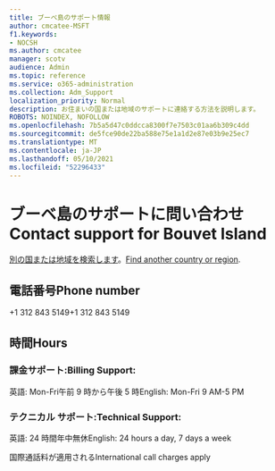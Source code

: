 ```yaml
---
title: ブーベ島のサポート情報
author: cmcatee-MSFT
f1.keywords:
- NOCSH
ms.author: cmcatee
manager: scotv
audience: Admin
ms.topic: reference
ms.service: o365-administration
ms.collection: Adm_Support
localization_priority: Normal
description: お住まいの国または地域のサポートに連絡する方法を説明します。
ROBOTS: NOINDEX, NOFOLLOW
ms.openlocfilehash: 7b5a5d47c0ddcca8300f7e7503c01aa6b309c4dd
ms.sourcegitcommit: de5fce90de22ba588e75e1a1d2e87e03b9e25ec7
ms.translationtype: MT
ms.contentlocale: ja-JP
ms.lasthandoff: 05/10/2021
ms.locfileid: "52296433"
---
```

# <a name="contact-support-for-bouvet-island"></a><span data-ttu-id="92714-103">ブーベ島のサポートに問い合わせ</span><span class="sxs-lookup"><span data-stu-id="92714-103">Contact support for Bouvet Island</span></span>

<span data-ttu-id="92714-104">[別の国または地域を検索します](../../business-video/get-help-support.md)。</span><span class="sxs-lookup"><span data-stu-id="92714-104">[Find another country or region](../../business-video/get-help-support.md).</span></span>

## <a name="phone-number"></a><span data-ttu-id="92714-105">電話番号</span><span class="sxs-lookup"><span data-stu-id="92714-105">Phone number</span></span>
<span data-ttu-id="92714-106">+1 312 843 5149</span><span class="sxs-lookup"><span data-stu-id="92714-106">+1 312 843 5149</span></span>

## <a name="hours"></a><span data-ttu-id="92714-107">時間</span><span class="sxs-lookup"><span data-stu-id="92714-107">Hours</span></span>
### <a name="billing-support"></a><span data-ttu-id="92714-108">課金サポート:</span><span class="sxs-lookup"><span data-stu-id="92714-108">Billing Support:</span></span>

<span data-ttu-id="92714-109">英語: Mon-Fri午前 9 時から午後 5 時</span><span class="sxs-lookup"><span data-stu-id="92714-109">English: Mon-Fri 9 AM-5 PM</span></span>

### <a name="technical-support"></a><span data-ttu-id="92714-110">テクニカル サポート:</span><span class="sxs-lookup"><span data-stu-id="92714-110">Technical Support:</span></span>

<span data-ttu-id="92714-111">英語: 24 時間年中無休</span><span class="sxs-lookup"><span data-stu-id="92714-111">English: 24 hours a day, 7 days a week</span></span>

<span data-ttu-id="92714-112">国際通話料が適用される</span><span class="sxs-lookup"><span data-stu-id="92714-112">International call charges apply</span></span>
